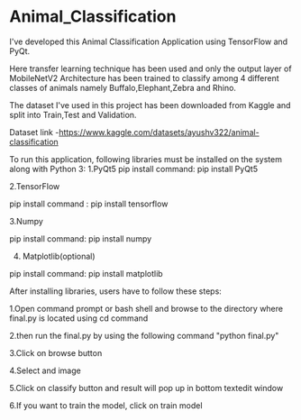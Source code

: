 # Animal_Classification
I've developed this Animal Classification Application using TensorFlow and PyQt. 

Here transfer learning technique has been used and only the output layer of MobileNetV2 Architecture has been trained to classify among 4 different classes of animals namely Buffalo,Elephant,Zebra and Rhino.

The dataset I've used in this project has been downloaded from Kaggle and split into Train,Test and Validation.

Dataset link -https://www.kaggle.com/datasets/ayushv322/animal-classification

To run this application, following libraries must be installed on the system along with Python 3:
1.PyQt5
pip install command: pip install PyQt5

2.TensorFlow

pip install command : pip install tensorflow

3.Numpy

pip install command: pip install numpy

4. Matplotlib(optional)

pip install command: pip install matplotlib

After installing libraries, users have to follow these steps:

1.Open command prompt or bash shell and browse to the directory where final.py is located using cd command

2.then run the final.py by using the following command "python final.py"

3.Click on browse button

4.Select and image

5.Click on classify button and result will pop up in bottom textedit window

6.If you want to train the model, click on train model
